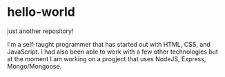 # hello-world
just another repository!

I'm a self-taught programmer that has started out with HTML, CSS, and JavaScript.  I had also been able to work with a few other technologies but at the moment I am working on a progject that uses NodeJS, Express, Mongo/Mongoose.
